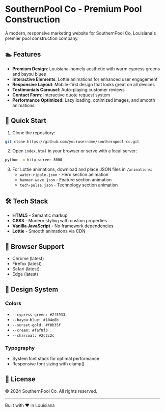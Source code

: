 # SouthernPool Co - Premium Pool Construction

A modern, responsive marketing website for SouthernPool Co, Louisiana's premier pool construction company.

## 🏊 Features

- **Premium Design**: Louisiana-homely aesthetic with warm cypress greens and bayou blues
- **Interactive Elements**: Lottie animations for enhanced user engagement
- **Responsive Layout**: Mobile-first design that looks great on all devices
- **Testimonials Carousel**: Auto-playing customer reviews
- **Contact Form**: Interactive quote request system
- **Performance Optimized**: Lazy loading, optimized images, and smooth animations

## 🚀 Quick Start

1. Clone the repository:
```bash
git clone https://github.com/yourusername/southernpool-co.git
```

2. Open `index.html` in your browser or serve with a local server:
```bash
python -m http.server 8000
```

3. For Lottie animations, download and place JSON files in `/animations`:
   - `water-ripple.json` - Hero section animation
   - `hammer-wave.json` - Feature section animation
   - `tech-pulse.json` - Technology section animation

## 🛠 Tech Stack

- **HTML5** - Semantic markup
- **CSS3** - Modern styling with custom properties
- **Vanilla JavaScript** - No framework dependencies
- **Lottie** - Smooth animations via CDN

## 📱 Browser Support

- Chrome (latest)
- Firefox (latest)
- Safari (latest)
- Edge (latest)

## 🎨 Design System

### Colors
- `--cypress-green: #2f5933`
- `--bayou-blue: #104e8b`
- `--sunset-gold: #f0b35f`
- `--cream: #faf8f3`
- `--charcoal: #2c2c2c`

### Typography
- System font stack for optimal performance
- Responsive font sizing with clamp()

## 📄 License

© 2024 SouthernPool Co. All rights reserved.

---

Built with ❤️ in Louisiana